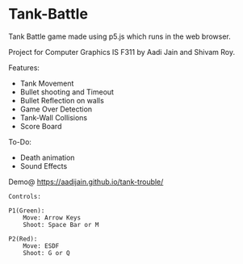 # Tank-Battle
Tank Battle game made using p5.js which runs in the web browser.

Project for Computer Graphics IS F311 by Aadi Jain and Shivam Roy.

Features:
* Tank Movement
* Bullet shooting and Timeout
* Bullet Reflection on walls
* Game Over Detection
* Tank-Wall Collisions
* Score Board

To-Do:
* Death animation
* Sound Effects


Demo@ https://aadijain.github.io/tank-trouble/

    Controls:

    P1(Green): 
        Move: Arrow Keys
        Shoot: Space Bar or M

    P2(Red): 
        Move: ESDF
        Shoot: G or Q
    